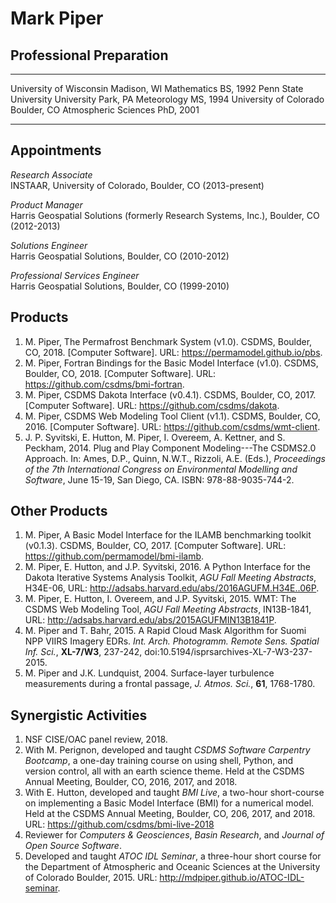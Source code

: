 # Mark Piper

## Professional Preparation

----------------------- ------------------- -------------------- -----------
University of Wisconsin Madison, WI         Mathematics          BS, 1992
Penn State University   University Park, PA Meteorology          MS, 1994
University of Colorado  Boulder, CO         Atmospheric Sciences PhD, 2001
----------------------- ------------------- -------------------- -----------

## Appointments

*Research Associate*  
INSTAAR, University of Colorado, Boulder, CO (2013-present)

*Product Manager*  
Harris Geospatial Solutions (formerly Research Systems, Inc.), Boulder, CO (2012-2013)

*Solutions Engineer*  
Harris Geospatial Solutions, Boulder, CO (2010-2012)

*Professional Services Engineer*  
Harris Geospatial Solutions, Boulder, CO (1999-2010)

## Products

1. M. Piper, The Permafrost Benchmark System (v1.0). CSDMS,
   Boulder, CO, 2018. [Computer Software]. URL:
   https://permamodel.github.io/pbs.
1. M. Piper, Fortran Bindings for the Basic Model Interface
   (v1.0). CSDMS, Boulder, CO, 2018. [Computer Software]. URL:
   https://github.com/csdms/bmi-fortran.
1. M. Piper, CSDMS Dakota Interface (v0.4.1). CSDMS, Boulder,
   CO, 2017. [Computer Software]. URL:
   https://github.com/csdms/dakota.
1. M. Piper, CSDMS Web Modeling Tool Client (v1.1). CSDMS,
   Boulder, CO, 2016. [Computer Software]. URL:
   https://github.com/csdms/wmt-client.
1. J. P. Syvitski, E. Hutton, M. Piper, I. Overeem, A. Kettner, and
   S. Peckham, 2014. Plug and Play Component Modeling---The CSDMS2.0
   Approach. In: Ames, D.P., Quinn, N.W.T., Rizzoli, A.E. (Eds.),
   *Proceedings of the 7th International Congress on Environmental
   Modelling and Software*, June 15-19, San Diego, CA. ISBN:
   978-88-9035-744-2.

## Other Products

1. M. Piper, A Basic Model Interface for the ILAMB benchmarking
   toolkit (v0.1.3). CSDMS, Boulder, CO, 2017. [Computer
   Software]. URL: https://github.com/permamodel/bmi-ilamb.
1. M. Piper, E. Hutton, and J.P. Syvitski, 2016. A Python Interface
   for the Dakota Iterative Systems Analysis Toolkit, *AGU Fall
   Meeting Abstracts*, H34E-06, URL:
   http://adsabs.harvard.edu/abs/2016AGUFM.H34E..06P.
1. M. Piper, E. Hutton, I. Overeem, and J.P. Syvitski, 2015. WMT: The
   CSDMS Web Modeling Tool, *AGU Fall Meeting Abstracts*, IN13B-1841,
   URL: http://adsabs.harvard.edu/abs/2015AGUFMIN13B1841P.
1. M. Piper and T. Bahr, 2015. A Rapid Cloud Mask Algorithm for Suomi
   NPP VIIRS Imagery EDRs. *Int. Arch. Photogramm. Remote Sens. Spatial
   Inf. Sci.*, **XL-7/W3**, 237-242,
   doi:10.5194/isprsarchives-XL-7-W3-237-2015.
1. M. Piper and J.K. Lundquist, 2004. Surface-layer turbulence
   measurements during a frontal passage, *J. Atmos. Sci.*, **61**,
   1768-1780.

## Synergistic Activities

1. NSF CISE/OAC panel review, 2018.
1. With M. Perignon, developed and taught *CSDMS Software Carpentry
   Bootcamp*, a one-day training course on using shell, Python, and
   version control, all with an earth science theme. Held at the CSDMS
   Annual Meeting, Boulder, CO, 2016, 2017, and 2018.
1. With E. Hutton, developed and taught *BMI Live*, a two-hour
   short-course on implementing a Basic Model Interface (BMI) for a
   numerical model. Held at the CSDMS Annual Meeting, Boulder, CO,
   206, 2017, and 2018. URL: https://github.com/csdms/bmi-live-2018
1. Reviewer for *Computers & Geosciences*, *Basin Research*, and
   *Journal of Open Source Software*.
1. Developed and taught *ATOC IDL Seminar*, a three-hour short course
   for the Department of Atmospheric and Oceanic Sciences at the
   University of Colorado Boulder, 2015. URL:
   http://mdpiper.github.io/ATOC-IDL-seminar.
